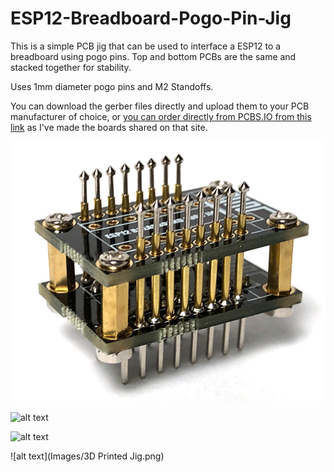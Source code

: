 # ESP12-Breadboard-Pogo-Pin-Jig
This is a simple PCB jig that can be used to interface a ESP12 to a breadboard using pogo pins. Top and bottom PCBs are the same and stacked together for stability.

Uses 1mm diameter pogo pins and M2 Standoffs.

You can download the gerber files directly and upload them to your PCB manufacturer of choice, or [you can order directly from PCBS.IO from this link](https://PCBs.io/share/8g7P3) as I've made the boards shared on that site.

![alt text](Images/Jig.png)

![alt text](Images/Breadboard-1.png)

![alt text](Images/Breadboard-2.png)

![alt text](Images/3D Printed Jig.png)
